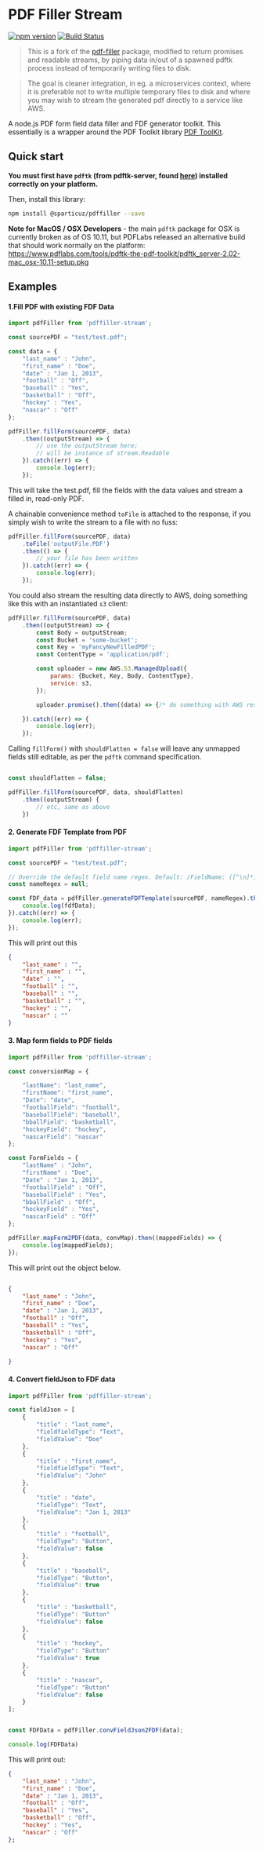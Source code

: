 PDF Filler Stream
======

[![npm version](https://badge.fury.io/js/%40sparticuz%2Fpdffiller.svg)](https://badge.fury.io/js/%40sparticuz%2Fpdffiller) [![Build Status](https://travis-ci.org/Sparticuz/pdffiller-stream.svg?branch=master)](https://travis-ci.org/Sparticuz/pdffiller-stream)

> This is a fork of the [pdf-filler](https://github.com/pdffillerjs/pdffiller) package, modified to return promises and readable streams, by piping data in/out of a spawned pdftk process instead of temporarily writing files to disk.

> The goal is cleaner integration, in eg. a microservices context, where it is preferable not to write multiple temporary files to disk and where you may wish to stream the generated pdf directly to a service like AWS.

A node.js PDF form field data filler and FDF generator toolkit. This essentially is a wrapper around the PDF Toolkit library <a target="_blank" href="http://www.pdflabs.com/tools/pdftk-the-pdf-toolkit/">PDF ToolKit</a>.


Quick start
-----------

**You must first have `pdftk` (from pdftk-server, found [here](https://www.pdflabs.com/tools/pdftk-server/)) installed correctly on your platform.**

Then, install this library:

```bash
npm install @sparticuz/pdffiller --save
```

**Note for MacOS / OSX Developers** - the main `pdftk` package for OSX is currently broken as of OS 10.11, but PDFLabs released an alternative build that should work normally on the platform: https://www.pdflabs.com/tools/pdftk-the-pdf-toolkit/pdftk_server-2.02-mac_osx-10.11-setup.pkg



## Examples

#### 1.Fill PDF with existing FDF Data

````javascript
import pdfFiller from 'pdffiller-stream';

const sourcePDF = "test/test.pdf";

const data = {
    "last_name" : "John",
    "first_name" : "Doe",
    "date" : "Jan 1, 2013",
    "football" : "Off",
    "baseball" : "Yes",
    "basketball" : "Off",
    "hockey" : "Yes",
    "nascar" : "Off"
};

pdfFiller.fillForm(sourcePDF, data)
    .then((outputStream) => {
        // use the outputStream here;
        // will be instance of stream.Readable
    }).catch((err) => {
        console.log(err);
    });

````

This will take the test.pdf, fill the fields with the data values and stream a filled in, read-only PDF.

A chainable convenience method `toFile` is attached to the response, if you simply wish to write the stream to a file with no fuss:

```javascript
pdfFiller.fillForm(sourcePDF, data)
    .toFile('outputFile.PDF')
    .then(() => {
        // your file has been written
    }).catch((err) => {
        console.log(err);
    });
```

You could also stream the resulting data directly to AWS, doing something like this with an instantiated `s3` client:

```javascript
pdfFiller.fillForm(sourcePDF, data)
    .then((outputStream) => {
        const Body = outputStream;
        const Bucket = 'some-bucket';
        const Key = 'myFancyNewFilledPDF';
        const ContentType = 'application/pdf';

        const uploader = new AWS.S3.ManagedUpload({
            params: {Bucket, Key, Body, ContentType},
            service: s3,
        });

        uploader.promise().then((data) => {/* do something with AWS response */})

    }).catch((err) => {
        console.log(err);
    });

```

Calling `fillForm()` with `shouldFlatten = false` will leave any unmapped fields still editable, as per the `pdftk` command specification.

```javascript

const shouldFlatten = false;

pdfFiller.fillForm(sourcePDF, data, shouldFlatten)
    .then((outputStream) {
        // etc, same as above
    })
```


#### 2. Generate FDF Template from PDF

````javascript
import pdfFiller from 'pdffiller-stream';

const sourcePDF = "test/test.pdf";

// Override the default field name regex. Default: /FieldName: ([^\n]*)/
const nameRegex = null;

const FDF_data = pdfFiller.generateFDFTemplate(sourcePDF, nameRegex).then((fdfData) => {
    console.log(fdfData);
}).catch((err) => {
    console.log(err);
});

````

This will print out this
```json
{
    "last_name" : "",
    "first_name" : "",
    "date" : "",
    "football" : "",
    "baseball" : "",
    "basketball" : "",
    "hockey" : "",
    "nascar" : ""
}
```

#### 3. Map form fields to PDF fields
````javascript
import pdfFiller from 'pdffiller-stream';

const conversionMap = {

    "lastName": "last_name",
    "firstName": "first_name",
    "Date": "date",
    "footballField": "football",
    "baseballField": "baseball",
    "bballField": "basketball",
    "hockeyField": "hockey",
    "nascarField": "nascar"
};

const FormFields = {
    "lastName" : "John",
    "firstName" : "Doe",
    "Date" : "Jan 1, 2013",
    "footballField" : "Off",
    "baseballField" : "Yes",
    "bballField" : "Off",
    "hockeyField" : "Yes",
    "nascarField" : "Off"
};

pdfFiller.mapForm2PDF(data, convMap).then((mappedFields) => {
    console.log(mappedFields);
});
````

This will print out the object below.
```json

{
    "last_name" : "John",
    "first_name" : "Doe",
    "date" : "Jan 1, 2013",
    "football" : "Off",
    "baseball" : "Yes",
    "basketball" : "Off",
    "hockey" : "Yes",
    "nascar" : "Off"

}
```

#### 4. Convert fieldJson to FDF data
````javascript
import pdfFiller from 'pdffiller-stream';

const fieldJson = [
    {
        "title" : "last_name",
        "fieldfieldType": "Text",
        "fieldValue": "Doe"
    },
    {
        "title" : "first_name",
        "fieldfieldType": "Text",
        "fieldValue": "John"
    },
    {
        "title" : "date",
        "fieldType": "Text",
        "fieldValue": "Jan 1, 2013"
    },
    {
        "title" : "football",
        "fieldType": "Button",
        "fieldValue": false
    },
    {
        "title" : "baseball",
        "fieldType": "Button",
        "fieldValue": true
    },
    {
        "title" : "basketball",
        "fieldType": "Button"
        "fieldValue": false
    },
    {
        "title" : "hockey",
        "fieldType": "Button"
        "fieldValue": true
    },
    {
        "title" : "nascar",
        "fieldType": "Button"
        "fieldValue": false
    }
];


const FDFData = pdfFiller.convFieldJson2FDF(data);

console.log(FDFData)
````

This will print out:

````json
{
    "last_name" : "John",
    "first_name" : "Doe",
    "date" : "Jan 1, 2013",
    "football" : "Off",
    "baseball" : "Yes",
    "basketball" : "Off",
    "hockey" : "Yes",
    "nascar" : "Off"
};
````
